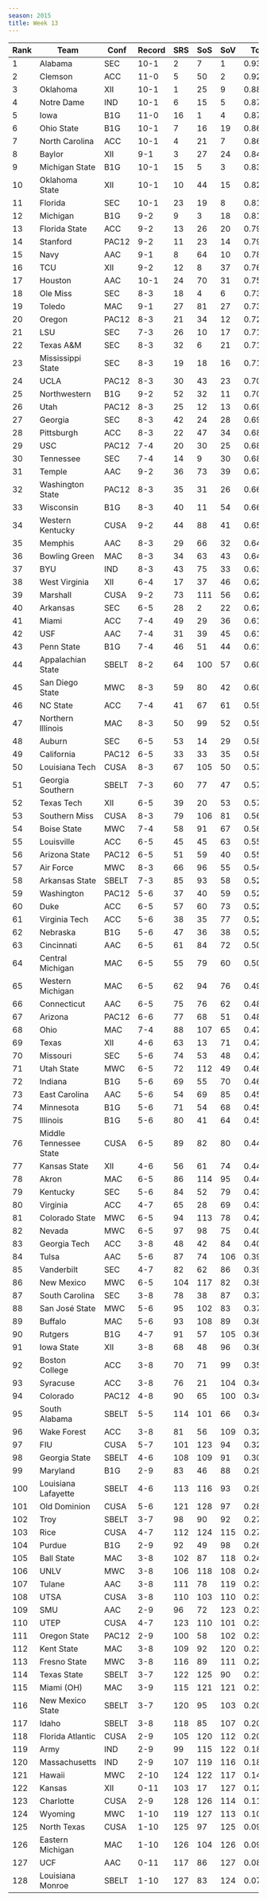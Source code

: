 ```yaml
---
season: 2015
title: Week 13
---
```

<table class="display"><thead><tr><th>Rank</th><th>Team</th><th>Conf</th><th>Record</th><th>SRS</th><th>SoS</th><th>SoV</th><th>Total</th></tr></thead><tbody>
<tr><td>1</td><td>Alabama</td><td>SEC</td><td>10-1</td><td>2</td><td>7</td><td>1</td><td>0.93127</td></tr>
<tr><td>2</td><td>Clemson</td><td>ACC</td><td>11-0</td><td>5</td><td>50</td><td>2</td><td>0.92247</td></tr>
<tr><td>3</td><td>Oklahoma</td><td>XII</td><td>10-1</td><td>1</td><td>25</td><td>9</td><td>0.88576</td></tr>
<tr><td>4</td><td>Notre Dame</td><td>IND</td><td>10-1</td><td>6</td><td>15</td><td>5</td><td>0.87128</td></tr>
<tr><td>5</td><td>Iowa</td><td>B1G</td><td>11-0</td><td>16</td><td>1</td><td>4</td><td>0.87039</td></tr>
<tr><td>6</td><td>Ohio State</td><td>B1G</td><td>10-1</td><td>7</td><td>16</td><td>19</td><td>0.86307</td></tr>
<tr><td>7</td><td>North Carolina</td><td>ACC</td><td>10-1</td><td>4</td><td>21</td><td>7</td><td>0.86225</td></tr>
<tr><td>8</td><td>Baylor</td><td>XII</td><td>9-1</td><td>3</td><td>27</td><td>24</td><td>0.84576</td></tr>
<tr><td>9</td><td>Michigan State</td><td>B1G</td><td>10-1</td><td>15</td><td>5</td><td>3</td><td>0.83935</td></tr>
<tr><td>10</td><td>Oklahoma State</td><td>XII</td><td>10-1</td><td>10</td><td>44</td><td>15</td><td>0.82102</td></tr>
<tr><td>11</td><td>Florida</td><td>SEC</td><td>10-1</td><td>23</td><td>19</td><td>8</td><td>0.81689</td></tr>
<tr><td>12</td><td>Michigan</td><td>B1G</td><td>9-2</td><td>9</td><td>3</td><td>18</td><td>0.81240</td></tr>
<tr><td>13</td><td>Florida State</td><td>ACC</td><td>9-2</td><td>13</td><td>26</td><td>20</td><td>0.79446</td></tr>
<tr><td>14</td><td>Stanford</td><td>PAC12</td><td>9-2</td><td>11</td><td>23</td><td>14</td><td>0.79298</td></tr>
<tr><td>15</td><td>Navy</td><td>AAC</td><td>9-1</td><td>8</td><td>64</td><td>10</td><td>0.78083</td></tr>
<tr><td>16</td><td>TCU</td><td>XII</td><td>9-2</td><td>12</td><td>8</td><td>37</td><td>0.76337</td></tr>
<tr><td>17</td><td>Houston</td><td>AAC</td><td>10-1</td><td>24</td><td>70</td><td>31</td><td>0.75303</td></tr>
<tr><td>18</td><td>Ole Miss</td><td>SEC</td><td>8-3</td><td>18</td><td>4</td><td>6</td><td>0.73789</td></tr>
<tr><td>19</td><td>Toledo</td><td>MAC</td><td>9-1</td><td>27</td><td>81</td><td>27</td><td>0.73691</td></tr>
<tr><td>20</td><td>Oregon</td><td>PAC12</td><td>8-3</td><td>21</td><td>34</td><td>12</td><td>0.72038</td></tr>
<tr><td>21</td><td>LSU</td><td>SEC</td><td>7-3</td><td>26</td><td>10</td><td>17</td><td>0.71822</td></tr>
<tr><td>22</td><td>Texas A&M</td><td>SEC</td><td>8-3</td><td>32</td><td>6</td><td>21</td><td>0.71495</td></tr>
<tr><td>23</td><td>Mississippi State</td><td>SEC</td><td>8-3</td><td>19</td><td>18</td><td>16</td><td>0.71393</td></tr>
<tr><td>24</td><td>UCLA</td><td>PAC12</td><td>8-3</td><td>30</td><td>43</td><td>23</td><td>0.70427</td></tr>
<tr><td>25</td><td>Northwestern</td><td>B1G</td><td>9-2</td><td>52</td><td>32</td><td>11</td><td>0.70355</td></tr>
<tr><td>26</td><td>Utah</td><td>PAC12</td><td>8-3</td><td>25</td><td>12</td><td>13</td><td>0.69850</td></tr>
<tr><td>27</td><td>Georgia</td><td>SEC</td><td>8-3</td><td>42</td><td>24</td><td>28</td><td>0.69497</td></tr>
<tr><td>28</td><td>Pittsburgh</td><td>ACC</td><td>8-3</td><td>22</td><td>47</td><td>34</td><td>0.68659</td></tr>
<tr><td>29</td><td>USC</td><td>PAC12</td><td>7-4</td><td>20</td><td>30</td><td>25</td><td>0.68571</td></tr>
<tr><td>30</td><td>Tennessee</td><td>SEC</td><td>7-4</td><td>14</td><td>9</td><td>30</td><td>0.68301</td></tr>
<tr><td>31</td><td>Temple</td><td>AAC</td><td>9-2</td><td>36</td><td>73</td><td>39</td><td>0.67903</td></tr>
<tr><td>32</td><td>Washington State</td><td>PAC12</td><td>8-3</td><td>35</td><td>31</td><td>26</td><td>0.66824</td></tr>
<tr><td>33</td><td>Wisconsin</td><td>B1G</td><td>8-3</td><td>40</td><td>11</td><td>54</td><td>0.66412</td></tr>
<tr><td>34</td><td>Western Kentucky</td><td>CUSA</td><td>9-2</td><td>44</td><td>88</td><td>41</td><td>0.65340</td></tr>
<tr><td>35</td><td>Memphis</td><td>AAC</td><td>8-3</td><td>29</td><td>66</td><td>32</td><td>0.64827</td></tr>
<tr><td>36</td><td>Bowling Green</td><td>MAC</td><td>8-3</td><td>34</td><td>63</td><td>43</td><td>0.64017</td></tr>
<tr><td>37</td><td>BYU</td><td>IND</td><td>8-3</td><td>43</td><td>75</td><td>33</td><td>0.63508</td></tr>
<tr><td>38</td><td>West Virginia</td><td>XII</td><td>6-4</td><td>17</td><td>37</td><td>46</td><td>0.62363</td></tr>
<tr><td>39</td><td>Marshall</td><td>CUSA</td><td>9-2</td><td>73</td><td>111</td><td>56</td><td>0.62276</td></tr>
<tr><td>40</td><td>Arkansas</td><td>SEC</td><td>6-5</td><td>28</td><td>2</td><td>22</td><td>0.62039</td></tr>
<tr><td>41</td><td>Miami</td><td>ACC</td><td>7-4</td><td>49</td><td>29</td><td>36</td><td>0.61970</td></tr>
<tr><td>42</td><td>USF</td><td>AAC</td><td>7-4</td><td>31</td><td>39</td><td>45</td><td>0.61650</td></tr>
<tr><td>43</td><td>Penn State</td><td>B1G</td><td>7-4</td><td>46</td><td>51</td><td>44</td><td>0.61292</td></tr>
<tr><td>44</td><td>Appalachian State</td><td>SBELT</td><td>8-2</td><td>64</td><td>100</td><td>57</td><td>0.60737</td></tr>
<tr><td>45</td><td>San Diego State</td><td>MWC</td><td>8-3</td><td>59</td><td>80</td><td>42</td><td>0.60596</td></tr>
<tr><td>46</td><td>NC State</td><td>ACC</td><td>7-4</td><td>41</td><td>67</td><td>61</td><td>0.59955</td></tr>
<tr><td>47</td><td>Northern Illinois</td><td>MAC</td><td>8-3</td><td>50</td><td>99</td><td>52</td><td>0.59811</td></tr>
<tr><td>48</td><td>Auburn</td><td>SEC</td><td>6-5</td><td>53</td><td>14</td><td>29</td><td>0.58396</td></tr>
<tr><td>49</td><td>California</td><td>PAC12</td><td>6-5</td><td>33</td><td>33</td><td>35</td><td>0.58258</td></tr>
<tr><td>50</td><td>Louisiana Tech</td><td>CUSA</td><td>8-3</td><td>67</td><td>105</td><td>50</td><td>0.57952</td></tr>
<tr><td>51</td><td>Georgia Southern</td><td>SBELT</td><td>7-3</td><td>60</td><td>77</td><td>47</td><td>0.57905</td></tr>
<tr><td>52</td><td>Texas Tech</td><td>XII</td><td>6-5</td><td>39</td><td>20</td><td>53</td><td>0.57196</td></tr>
<tr><td>53</td><td>Southern Miss</td><td>CUSA</td><td>8-3</td><td>79</td><td>106</td><td>81</td><td>0.56645</td></tr>
<tr><td>54</td><td>Boise State</td><td>MWC</td><td>7-4</td><td>58</td><td>91</td><td>67</td><td>0.56182</td></tr>
<tr><td>55</td><td>Louisville</td><td>ACC</td><td>6-5</td><td>45</td><td>45</td><td>63</td><td>0.55483</td></tr>
<tr><td>56</td><td>Arizona State</td><td>PAC12</td><td>6-5</td><td>51</td><td>59</td><td>40</td><td>0.55254</td></tr>
<tr><td>57</td><td>Air Force</td><td>MWC</td><td>8-3</td><td>66</td><td>96</td><td>55</td><td>0.54290</td></tr>
<tr><td>58</td><td>Arkansas State</td><td>SBELT</td><td>7-3</td><td>85</td><td>93</td><td>58</td><td>0.52903</td></tr>
<tr><td>59</td><td>Washington</td><td>PAC12</td><td>5-6</td><td>37</td><td>40</td><td>59</td><td>0.52697</td></tr>
<tr><td>60</td><td>Duke</td><td>ACC</td><td>6-5</td><td>57</td><td>60</td><td>73</td><td>0.52302</td></tr>
<tr><td>61</td><td>Virginia Tech</td><td>ACC</td><td>5-6</td><td>38</td><td>35</td><td>77</td><td>0.52069</td></tr>
<tr><td>62</td><td>Nebraska</td><td>B1G</td><td>5-6</td><td>47</td><td>36</td><td>38</td><td>0.52026</td></tr>
<tr><td>63</td><td>Cincinnati</td><td>AAC</td><td>6-5</td><td>61</td><td>84</td><td>72</td><td>0.50521</td></tr>
<tr><td>64</td><td>Central Michigan</td><td>MAC</td><td>6-5</td><td>55</td><td>79</td><td>60</td><td>0.50210</td></tr>
<tr><td>65</td><td>Western Michigan</td><td>MAC</td><td>6-5</td><td>62</td><td>94</td><td>76</td><td>0.49482</td></tr>
<tr><td>66</td><td>Connecticut</td><td>AAC</td><td>6-5</td><td>75</td><td>76</td><td>62</td><td>0.48195</td></tr>
<tr><td>67</td><td>Arizona</td><td>PAC12</td><td>6-6</td><td>77</td><td>68</td><td>51</td><td>0.48112</td></tr>
<tr><td>68</td><td>Ohio</td><td>MAC</td><td>7-4</td><td>88</td><td>107</td><td>65</td><td>0.47984</td></tr>
<tr><td>69</td><td>Texas</td><td>XII</td><td>4-6</td><td>63</td><td>13</td><td>71</td><td>0.47659</td></tr>
<tr><td>70</td><td>Missouri</td><td>SEC</td><td>5-6</td><td>74</td><td>53</td><td>48</td><td>0.47232</td></tr>
<tr><td>71</td><td>Utah State</td><td>MWC</td><td>6-5</td><td>72</td><td>112</td><td>49</td><td>0.46948</td></tr>
<tr><td>72</td><td>Indiana</td><td>B1G</td><td>5-6</td><td>69</td><td>55</td><td>70</td><td>0.46491</td></tr>
<tr><td>73</td><td>East Carolina</td><td>AAC</td><td>5-6</td><td>54</td><td>69</td><td>85</td><td>0.45790</td></tr>
<tr><td>74</td><td>Minnesota</td><td>B1G</td><td>5-6</td><td>71</td><td>54</td><td>68</td><td>0.45453</td></tr>
<tr><td>75</td><td>Illinois</td><td>B1G</td><td>5-6</td><td>80</td><td>41</td><td>64</td><td>0.45213</td></tr>
<tr><td>76</td><td>Middle Tennessee State</td><td>CUSA</td><td>6-5</td><td>89</td><td>82</td><td>80</td><td>0.44451</td></tr>
<tr><td>77</td><td>Kansas State</td><td>XII</td><td>4-6</td><td>56</td><td>61</td><td>74</td><td>0.44444</td></tr>
<tr><td>78</td><td>Akron</td><td>MAC</td><td>6-5</td><td>86</td><td>114</td><td>95</td><td>0.44206</td></tr>
<tr><td>79</td><td>Kentucky</td><td>SEC</td><td>5-6</td><td>84</td><td>52</td><td>79</td><td>0.43940</td></tr>
<tr><td>80</td><td>Virginia</td><td>ACC</td><td>4-7</td><td>65</td><td>28</td><td>69</td><td>0.43807</td></tr>
<tr><td>81</td><td>Colorado State</td><td>MWC</td><td>6-5</td><td>94</td><td>113</td><td>78</td><td>0.42265</td></tr>
<tr><td>82</td><td>Nevada</td><td>MWC</td><td>6-5</td><td>97</td><td>98</td><td>75</td><td>0.40927</td></tr>
<tr><td>83</td><td>Georgia Tech</td><td>ACC</td><td>3-8</td><td>48</td><td>42</td><td>84</td><td>0.40187</td></tr>
<tr><td>84</td><td>Tulsa</td><td>AAC</td><td>5-6</td><td>87</td><td>74</td><td>106</td><td>0.39650</td></tr>
<tr><td>85</td><td>Vanderbilt</td><td>SEC</td><td>4-7</td><td>82</td><td>62</td><td>86</td><td>0.39037</td></tr>
<tr><td>86</td><td>New Mexico</td><td>MWC</td><td>6-5</td><td>104</td><td>117</td><td>82</td><td>0.38356</td></tr>
<tr><td>87</td><td>South Carolina</td><td>SEC</td><td>3-8</td><td>78</td><td>38</td><td>87</td><td>0.37603</td></tr>
<tr><td>88</td><td>San José State</td><td>MWC</td><td>5-6</td><td>95</td><td>102</td><td>83</td><td>0.37516</td></tr>
<tr><td>89</td><td>Buffalo</td><td>MAC</td><td>5-6</td><td>93</td><td>108</td><td>89</td><td>0.36983</td></tr>
<tr><td>90</td><td>Rutgers</td><td>B1G</td><td>4-7</td><td>91</td><td>57</td><td>105</td><td>0.36506</td></tr>
<tr><td>91</td><td>Iowa State</td><td>XII</td><td>3-8</td><td>68</td><td>48</td><td>96</td><td>0.36319</td></tr>
<tr><td>92</td><td>Boston College</td><td>ACC</td><td>3-8</td><td>70</td><td>71</td><td>99</td><td>0.35734</td></tr>
<tr><td>93</td><td>Syracuse</td><td>ACC</td><td>3-8</td><td>76</td><td>21</td><td>104</td><td>0.34817</td></tr>
<tr><td>94</td><td>Colorado</td><td>PAC12</td><td>4-8</td><td>90</td><td>65</td><td>100</td><td>0.34621</td></tr>
<tr><td>95</td><td>South Alabama</td><td>SBELT</td><td>5-5</td><td>114</td><td>101</td><td>66</td><td>0.34491</td></tr>
<tr><td>96</td><td>Wake Forest</td><td>ACC</td><td>3-8</td><td>81</td><td>56</td><td>109</td><td>0.32984</td></tr>
<tr><td>97</td><td>FIU</td><td>CUSA</td><td>5-7</td><td>101</td><td>123</td><td>94</td><td>0.32272</td></tr>
<tr><td>98</td><td>Georgia State</td><td>SBELT</td><td>4-6</td><td>108</td><td>109</td><td>91</td><td>0.30182</td></tr>
<tr><td>99</td><td>Maryland</td><td>B1G</td><td>2-9</td><td>83</td><td>46</td><td>88</td><td>0.29870</td></tr>
<tr><td>100</td><td>Louisiana Lafayette</td><td>SBELT</td><td>4-6</td><td>113</td><td>116</td><td>93</td><td>0.29704</td></tr>
<tr><td>101</td><td>Old Dominion</td><td>CUSA</td><td>5-6</td><td>121</td><td>128</td><td>97</td><td>0.28400</td></tr>
<tr><td>102</td><td>Troy</td><td>SBELT</td><td>3-7</td><td>98</td><td>90</td><td>92</td><td>0.27533</td></tr>
<tr><td>103</td><td>Rice</td><td>CUSA</td><td>4-7</td><td>112</td><td>124</td><td>115</td><td>0.27239</td></tr>
<tr><td>104</td><td>Purdue</td><td>B1G</td><td>2-9</td><td>92</td><td>49</td><td>98</td><td>0.26534</td></tr>
<tr><td>105</td><td>Ball State</td><td>MAC</td><td>3-8</td><td>102</td><td>87</td><td>118</td><td>0.24899</td></tr>
<tr><td>106</td><td>UNLV</td><td>MWC</td><td>3-8</td><td>106</td><td>118</td><td>108</td><td>0.24112</td></tr>
<tr><td>107</td><td>Tulane</td><td>AAC</td><td>3-8</td><td>111</td><td>78</td><td>119</td><td>0.23416</td></tr>
<tr><td>108</td><td>UTSA</td><td>CUSA</td><td>3-8</td><td>110</td><td>103</td><td>110</td><td>0.23331</td></tr>
<tr><td>109</td><td>SMU</td><td>AAC</td><td>2-9</td><td>96</td><td>72</td><td>123</td><td>0.23327</td></tr>
<tr><td>110</td><td>UTEP</td><td>CUSA</td><td>4-7</td><td>123</td><td>110</td><td>101</td><td>0.23314</td></tr>
<tr><td>111</td><td>Oregon State</td><td>PAC12</td><td>2-9</td><td>100</td><td>58</td><td>102</td><td>0.23267</td></tr>
<tr><td>112</td><td>Kent State</td><td>MAC</td><td>3-8</td><td>109</td><td>92</td><td>120</td><td>0.23094</td></tr>
<tr><td>113</td><td>Fresno State</td><td>MWC</td><td>3-8</td><td>116</td><td>89</td><td>111</td><td>0.22298</td></tr>
<tr><td>114</td><td>Texas State</td><td>SBELT</td><td>3-7</td><td>122</td><td>125</td><td>90</td><td>0.21291</td></tr>
<tr><td>115</td><td>Miami (OH)</td><td>MAC</td><td>3-9</td><td>115</td><td>121</td><td>121</td><td>0.21133</td></tr>
<tr><td>116</td><td>New Mexico State</td><td>SBELT</td><td>3-7</td><td>120</td><td>95</td><td>103</td><td>0.20567</td></tr>
<tr><td>117</td><td>Idaho</td><td>SBELT</td><td>3-8</td><td>118</td><td>85</td><td>107</td><td>0.20402</td></tr>
<tr><td>118</td><td>Florida Atlantic</td><td>CUSA</td><td>2-9</td><td>105</td><td>120</td><td>112</td><td>0.20358</td></tr>
<tr><td>119</td><td>Army</td><td>IND</td><td>2-9</td><td>99</td><td>115</td><td>122</td><td>0.18839</td></tr>
<tr><td>120</td><td>Massachusetts</td><td>IND</td><td>2-9</td><td>107</td><td>119</td><td>116</td><td>0.18820</td></tr>
<tr><td>121</td><td>Hawaii</td><td>MWC</td><td>2-10</td><td>124</td><td>122</td><td>117</td><td>0.14379</td></tr>
<tr><td>122</td><td>Kansas</td><td>XII</td><td>0-11</td><td>103</td><td>17</td><td>127</td><td>0.12429</td></tr>
<tr><td>123</td><td>Charlotte</td><td>CUSA</td><td>2-9</td><td>128</td><td>126</td><td>114</td><td>0.11734</td></tr>
<tr><td>124</td><td>Wyoming</td><td>MWC</td><td>1-10</td><td>119</td><td>127</td><td>113</td><td>0.10827</td></tr>
<tr><td>125</td><td>North Texas</td><td>CUSA</td><td>1-10</td><td>125</td><td>97</td><td>125</td><td>0.09853</td></tr>
<tr><td>126</td><td>Eastern Michigan</td><td>MAC</td><td>1-10</td><td>126</td><td>104</td><td>126</td><td>0.09081</td></tr>
<tr><td>127</td><td>UCF</td><td>AAC</td><td>0-11</td><td>117</td><td>86</td><td>127</td><td>0.08879</td></tr>
<tr><td>128</td><td>Louisiana Monroe</td><td>SBELT</td><td>1-10</td><td>127</td><td>83</td><td>124</td><td>0.07430</td></tr>
</tbody></table>
